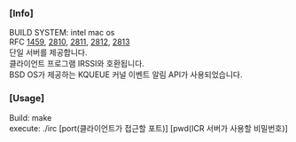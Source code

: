 ### **[Info]**  
BUILD SYSTEM: intel mac os  
RFC [1459](https://datatracker.ietf.org/doc/html/rfc1459), [2810](https://datatracker.ietf.org/doc/html/rfc2810), [2811](https://datatracker.ietf.org/doc/html/rfc2811), [2812](https://datatracker.ietf.org/doc/html/rfc2812), [2813](https://datatracker.ietf.org/doc/html/rfc2813)  
단일 서버를 제공합니다.  
클라이언트 프로그램 IRSSI와 호환됩니다.    
BSD OS가 제공하는 KQUEUE 커널 이벤트 알림 API가 사용되었습니다.  

### **[Usage]**  
Build: make  
execute: ./irc [port(클라이언트가 접근할 포트)] [pwd(ICR 서버가 사용할 비밀번호)]   
